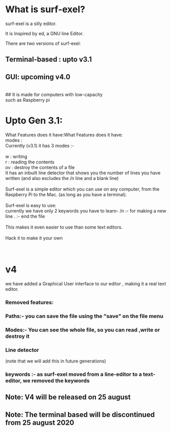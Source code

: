 # What is surf-exel?

surf-exel is a silly editor.<br/>

It is Inspired by ed, a GNU line Editor.<br/>

There are two versions of surf-exel:<br/>

## Terminal-based : upto v3.1 <br/>
## GUI: upcoming v4.0<br/>
<br/>
## It is made for computers with low-capacity<br/>
such as Raspberry pi <br/>

# Upto Gen 3.1:
What Features does it have:What Features does it have:<br/>
modes :<br/>
Currently (v3.1) it has 3 modes :-<br/>
<br/>
w : writing<br/>
r : reading the contents<br/>
ov : destroy the contents of a file<br/>
It has an inbuilt line detector that shows you the number of lines you have written (and also excludes the /n line and a blank line)<br/>
<br/>
Surf-exel is a simple editor which you can use on any computer, from the Raspberry Pi to the Mac. (as long as you have a terminal).<br/>
<br/>
Surf-exel is easy to use:<br/>
currently we have only 2 keywords you have to learn- /n :- for making a new line . :- end the file<br/>
<br/>
This makes it even easier to use than some text editors.<br/>
<br/>
Hack it to make it your own <br/>
<br/>
<br/>

# v4<br/>
we have added a Graphical User interface to our editor , making it a real text editor. 

### Removed features:<br/>
### Paths:- you can save the file using the "save" on the file menu
### Modes:- You can see the whole file, so you can read ,write or destroy it<br/>
### Line detector<br/>
(note that we will add this in future generations)<br/>
### keywords :- as surf-exel moved from a line-editor to a text-editor, we removed the keywords



## Note: V4 will be released on 25 august
## Note: The terminal based will be discontinued from 25 august 2020 <br/>



